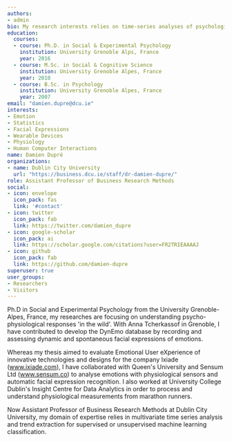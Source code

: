 ```yaml
---
authors:
- admin
bio: My research interests relies on time-series analyses of psychological and physiological measures.
education:
  courses:
  - course: Ph.D. in Social & Experimental Psychology
    institution: University Grenoble Alps, France
    year: 2016
  - course: M.Sc. in Social & Cognitive Science
    institution: University Grenoble Alpes, France
    year: 2010
  - course: B.Sc. in Psychology
    institution: University Grenoble Alpes, France
    year: 2007
email: "damien.dupre@dcu.ie"
interests:
- Emotion
- Statistics
- Facial Expressions
- Wearable Devices
- Physiology
- Human Computer Interactions
name: Damien Dupré
organizations:
- name: Dublin City University
  url: "https://business.dcu.ie/staff/dr-damien-dupre/"
role: Assistant Professor of Business Research Methods
social:
- icon: envelope
  icon_pack: fas
  link: '#contact'
- icon: twitter
  icon_pack: fab
  link: https://twitter.com/damien_dupre
- icon: google-scholar
  icon_pack: ai
  link: https://scholar.google.com/citations?user=FR2TRIEAAAAJ
- icon: github
  icon_pack: fab
  link: https://github.com/damien-dupre
superuser: true
user_groups:
- Researchers
- Visitors
---
```


Ph.D in Social and Experimental Psychology from the University Grenoble-Alpes, France, my researches are focusing on understanding psycho-physiological responses 'in the wild'. With Anna Tcherkassof in Grenoble, I have contributed to develop the DynEmo database by recording and assessing dynamic and spontaneous facial expressions of emotions. 

Whereas my thesis aimed to evaluate Emotional User eXperience of innovative technologies and designs for the company Ixiade (www.ixiade.com), I have collaborated with Queen's University and Sensum Ltd (www.sensum.co) to analyse emotions with physiological sensors and automatic facial expression recognition. I also worked at University College Dublin's Insight Centre for Data Analytics in order to process and understand physiological measurements from marathon runners.

Now Assistant Professor of Business Research Methods at Dublin City University, my domain of expertise relies in multivariate time series analysis and trend extraction for supervised or unsupervised machine learning classification. 
